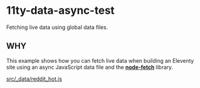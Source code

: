 # 11ty-data-async-test

Fetching live data using global data files.

## WHY

This example shows how you can fetch live data when building an Eleventy site using an async JavaScript data file and the [**node-fetch**](http://npm.im/node-fetch) library.

[src/_data/reddit_hot.js](src/_data/reddit_hot.js)
